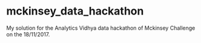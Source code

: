 # mckinsey_data_hackathon
My solution for the Analytics Vidhya data hackathon of Mckinsey Challenge on the 18/11/2017.
